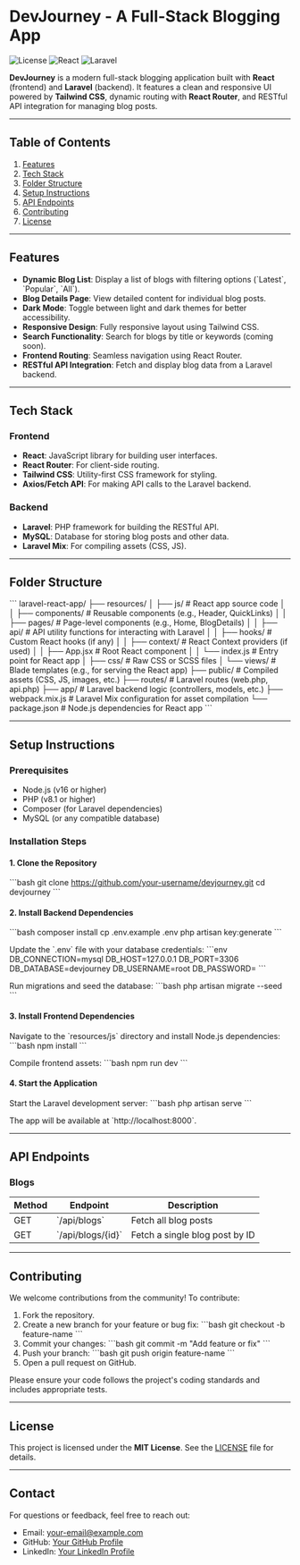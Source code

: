 # DevJourney - A Full-Stack Blogging App

![License](https://img.shields.io/badge/license-MIT-green) ![React](https://img.shields.io/badge/React-18-blue) ![Laravel](https://img.shields.io/badge/Laravel-9-red)

**DevJourney** is a modern full-stack blogging application built with **React** (frontend) and **Laravel** (backend). It features a clean and responsive UI powered by **Tailwind CSS**, dynamic routing with **React Router**, and RESTful API integration for managing blog posts.

---

## Table of Contents

1. [Features](#features)
2. [Tech Stack](#tech-stack)
3. [Folder Structure](#folder-structure)
4. [Setup Instructions](#setup-instructions)
5. [API Endpoints](#api-endpoints)
6. [Contributing](#contributing)
7. [License](#license)

---

## Features

- **Dynamic Blog List**: Display a list of blogs with filtering options (\`Latest\`, \`Popular\`, \`All\`).
- **Blog Details Page**: View detailed content for individual blog posts.
- **Dark Mode**: Toggle between light and dark themes for better accessibility.
- **Responsive Design**: Fully responsive layout using Tailwind CSS.
- **Search Functionality**: Search for blogs by title or keywords (coming soon).
- **Frontend Routing**: Seamless navigation using React Router.
- **RESTful API Integration**: Fetch and display blog data from a Laravel backend.

---

## Tech Stack

### Frontend
- **React**: JavaScript library for building user interfaces.
- **React Router**: For client-side routing.
- **Tailwind CSS**: Utility-first CSS framework for styling.
- **Axios/Fetch API**: For making API calls to the Laravel backend.

### Backend
- **Laravel**: PHP framework for building the RESTful API.
- **MySQL**: Database for storing blog posts and other data.
- **Laravel Mix**: For compiling assets (CSS, JS).

---

## Folder Structure

\`\`\`
laravel-react-app/
├── resources/
│   ├── js/                  # React app source code
│   │   ├── components/      # Reusable components (e.g., Header, QuickLinks)
│   │   ├── pages/           # Page-level components (e.g., Home, BlogDetails)
│   │   ├── api/             # API utility functions for interacting with Laravel
│   │   ├── hooks/           # Custom React hooks (if any)
│   │   ├── context/         # React Context providers (if used)
│   │   ├── App.jsx          # Root React component
│   │   └── index.js         # Entry point for React app
│   ├── css/                 # Raw CSS or SCSS files
│   └── views/               # Blade templates (e.g., for serving the React app)
├── public/                  # Compiled assets (CSS, JS, images, etc.)
├── routes/                  # Laravel routes (web.php, api.php)
├── app/                     # Laravel backend logic (controllers, models, etc.)
├── webpack.mix.js           # Laravel Mix configuration for asset compilation
└── package.json             # Node.js dependencies for React app
\`\`\`

---

## Setup Instructions

### Prerequisites

- Node.js (v16 or higher)
- PHP (v8.1 or higher)
- Composer (for Laravel dependencies)
- MySQL (or any compatible database)

### Installation Steps

#### 1. Clone the Repository
\`\`\`bash
git clone https://github.com/your-username/devjourney.git
cd devjourney
\`\`\`

#### 2. Install Backend Dependencies
\`\`\`bash
composer install
cp .env.example .env
php artisan key:generate
\`\`\`

Update the \`.env\` file with your database credentials:
\`\`\`env
DB_CONNECTION=mysql
DB_HOST=127.0.0.1
DB_PORT=3306
DB_DATABASE=devjourney
DB_USERNAME=root
DB_PASSWORD=
\`\`\`

Run migrations and seed the database:
\`\`\`bash
php artisan migrate --seed
\`\`\`

#### 3. Install Frontend Dependencies
Navigate to the \`resources/js\` directory and install Node.js dependencies:
\`\`\`bash
npm install
\`\`\`

Compile frontend assets:
\`\`\`bash
npm run dev
\`\`\`

#### 4. Start the Application
Start the Laravel development server:
\`\`\`bash
php artisan serve
\`\`\`

The app will be available at \`http://localhost:8000\`.

---

## API Endpoints

### Blogs

| Method | Endpoint        | Description                     |
|--------|-----------------|---------------------------------|
| GET    | \`/api/blogs\`    | Fetch all blog posts           |
| GET    | \`/api/blogs/{id}\` | Fetch a single blog post by ID |

---

## Contributing

We welcome contributions from the community! To contribute:

1. Fork the repository.
2. Create a new branch for your feature or bug fix:
   \`\`\`bash
   git checkout -b feature-name
   \`\`\`
3. Commit your changes:
   \`\`\`bash
   git commit -m "Add feature or fix"
   \`\`\`
4. Push your branch:
   \`\`\`bash
   git push origin feature-name
   \`\`\`
5. Open a pull request on GitHub.

Please ensure your code follows the project's coding standards and includes appropriate tests.

---

## License

This project is licensed under the **MIT License**. See the [LICENSE](LICENSE) file for details.

---

## Contact

For questions or feedback, feel free to reach out:

- Email: your-email@example.com
- GitHub: [Your GitHub Profile](https://github.com/your-username)
- LinkedIn: [Your LinkedIn Profile](https://www.linkedin.com/in/your-profile)

